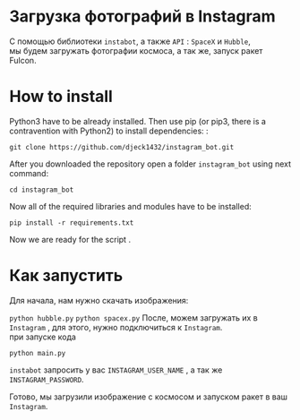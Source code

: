 # Загрузка фотографий в Instagram 

C помощью библиотеки `instabot`, а также `API` : `SpaceX` и `Hubble`,<br>
мы будем загружать фотографии космоса, а так же, запуск ракет Fulcon.

# How to install
Python3 have to be already installed. Then use pip (or pip3, there is a contravention with Python2) to install dependencies: :<br>

``` git clone https://github.com/djeck1432/instagram_bot.git ```

After you downloaded the repository open a folder ```instagram_bot``` using next command: <br>

```cd instagram_bot```

Now all of the required libraries and modules have to be installed:<br>

```pip install -r requirements.txt ```<br>

Now we are ready for the script .

# Как запустить 

Для начала, нам нужно скачать изображения: 

``` python hubble.py ``` 
``` python spacex.py ```
После, можем загружать их в ```Instagram``` , для этого, нужно подключиться к ```Instagram```.<br>
при запуске кода 

``` python main.py ```

```instabot``` запросить у вас ```INSTAGRAM_USER_NAME``` , а так же ```INSTAGRAM_PASSWORD```.

Готово, мы загрузили изображение с космосом и запуском ракет в ваш ```Instagram```. 

